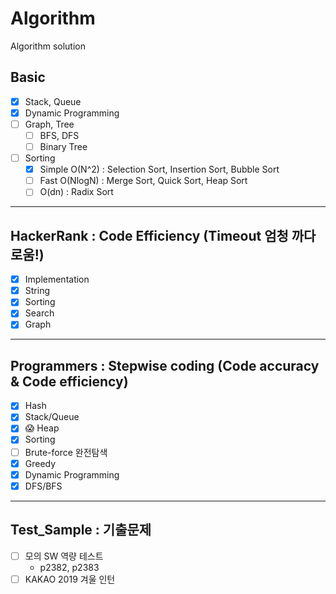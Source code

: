 # Algorithm
Algorithm solution
## Basic
  - [x] Stack, Queue
  - [x] Dynamic Programming
  - [ ] Graph, Tree
    - [ ] BFS, DFS
    - [ ] Binary Tree
  - [ ] Sorting
    - [x] Simple O(N^2) : Selection Sort, Insertion Sort, Bubble Sort
    - [ ] Fast O(NlogN) : Merge Sort, Quick Sort, Heap Sort
    - [ ] O(dn) : Radix Sort
*****     
## HackerRank : Code Efficiency (Timeout 엄청 까다로움!)
  - [x] Implementation
  - [x] String
  - [x] Sorting
  - [x] Search
  - [x] Graph
*****     
## Programmers : Stepwise coding (Code accuracy & Code efficiency)
  - [x] Hash
  - [x] Stack/Queue
  - [x] 😱 Heap
  - [x] Sorting
  - [ ] Brute-force 완전탐색
  - [x] Greedy
  - [x] Dynamic Programming
  - [x] DFS/BFS
*****  
## Test_Sample : 기출문제 
  - [ ] 모의 SW 역량 테스트
    - p2382, p2383
  - [ ] KAKAO 2019 겨울 인턴
